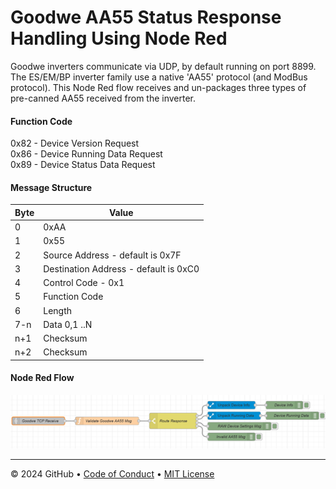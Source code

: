 <h1>Goodwe AA55 Status Response Handling Using Node Red
</h1>
        
Goodwe inverters communicate via UDP, by default running on port 8899. The ES/EM/BP inverter family use a native 'AA55' protocol (and ModBus protocol). This Node Red flow receives and un-packages three types of pre-canned AA55 received from the inverter.  

#### Function Code  
0x82 - Device Version Request  
0x86 - Device Running Data Request  
0x89 - Device Status Data Request  

#### Message Structure 

Byte | Value
------------- | -------------
0 | 0xAA
1 | 0x55
2 | Source Address - default is 0x7F
3 | Destination Address - default is 0xC0
4 | Control Code - 0x1
5 | Function Code
6 | Length
7-n | Data 0,1 ..N
n+1 | Checksum
n+2 | Checksum
  
#### Node Red Flow 
<img src="images/node-red-flow.png"> </img>

<footer>

<!--
  <<< Author notes: Footer >>>
  Add a link to get support, GitHub status page, code of conduct, license link.
-->

---

&copy; 2024 GitHub &bull; [Code of Conduct](https://www.contributor-covenant.org/version/2/1/code_of_conduct/code_of_conduct.md) &bull; [MIT License](https://gh.io/mit)

</footer>

